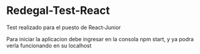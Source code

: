 # Redegal-Test-React

Test realizado para el puesto de React-Junior

Para iniciar la aplicacion debe ingresar en la consola npm start, y ya podra verla funcionando en su localhost